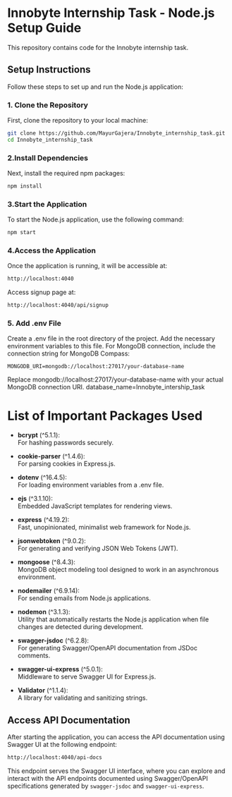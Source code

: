 # Innobyte Internship Task - Node.js Setup Guide

This repository contains code for the Innobyte internship task.

## Setup Instructions

Follow these steps to set up and run the Node.js application:

### 1. Clone the Repository

First, clone the repository to your local machine:

```bash
git clone https://github.com/MayurGajera/Innobyte_internship_task.git
cd Innobyte_internship_task
```
### 2.Install Dependencies
Next, install the required npm packages:

```bash
npm install
```
### 3.Start the Application
To start the Node.js application, use the following command:

```bash
npm start
```
### 4.Access the Application
Once the application is running, it will be accessible at:

```bash
http://localhost:4040
```
Access signup page at:

```bash
http://localhost:4040/api/signup
```
### 5. Add .env File
Create a .env file in the root directory of the project. Add the necessary environment variables to this file. For MongoDB connection, include the connection string for MongoDB Compass:

```plaintext
MONGODB_URI=mongodb://localhost:27017/your-database-name
```
Replace mongodb://localhost:27017/your-database-name with your actual MongoDB connection URI.
database_name=Innobyte_intership_task

# List of Important Packages Used

- **bcrypt** (^5.1.1):  
  For hashing passwords securely.
  
- **cookie-parser** (^1.4.6):  
  For parsing cookies in Express.js.
  
- **dotenv** (^16.4.5):  
  For loading environment variables from a .env file.
  
- **ejs** (^3.1.10):  
  Embedded JavaScript templates for rendering views.
  
- **express** (^4.19.2):  
  Fast, unopinionated, minimalist web framework for Node.js.
  
- **jsonwebtoken** (^9.0.2):  
  For generating and verifying JSON Web Tokens (JWT).
  
- **mongoose** (^8.4.3):  
  MongoDB object modeling tool designed to work in an asynchronous environment.
  
- **nodemailer** (^6.9.14):  
  For sending emails from Node.js applications.
  
- **nodemon** (^3.1.3):  
  Utility that automatically restarts the Node.js application when file changes are detected during development.
  
- **swagger-jsdoc** (^6.2.8):  
  For generating Swagger/OpenAPI documentation from JSDoc comments.
  
- **swagger-ui-express** (^5.0.1):  
  Middleware to serve Swagger UI for Express.js.
  
- **Validator** (^1.1.4):  
  A library for validating and sanitizing strings.

## Access API Documentation

After starting the application, you can access the API documentation using Swagger UI at the following endpoint:

```bash
http://localhost:4040/api-docs
```
This endpoint serves the Swagger UI interface, where you can explore and interact with the API endpoints documented using Swagger/OpenAPI specifications generated by `swagger-jsdoc` and `swagger-ui-express`.


